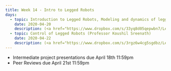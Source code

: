 ```yaml
---
title: Week 14 - Intro to Legged Robots
days:
  - topic: Introduction to Legged Robots, Modeling and dynamics of legged robots (Professor Koushil Sreenath)
    date: 2020-04-20
    description: (<a href="https://www.dropbox.com/s/33yq8d05qepwbn7/Legged%20Locomotion%20-%20Part%20I.pdf?dl=0">Slides</a>) (<a href="https://youtu.be/s6Rgn9JnpQ8">Video</a>) (Scribe Notes)
  - topic: Control of Legged Robots (Professor Koushil Sreenath)
    date: 2020-04-22
    description: (<a href="https://www.dropbox.com/s/3rgz6w4cg5sgdbz/Legged%20Locomotion%20-%20Part%20II.pdf?dl=0">Slides</a>) (<a href="https://youtu.be/G34KFvSnAvU">Video</a>) (Scribe Notes)
---
```


- Intermediate project presentations due April 18th 11:59pm 
- Peer Reviews due April 21st 11:59pm 